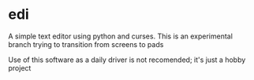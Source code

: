 # edi

A simple text editor using python and curses. This is an experimental branch trying to transition from screens to pads

Use of this software as a daily driver is not recomended; it's just a hobby project
